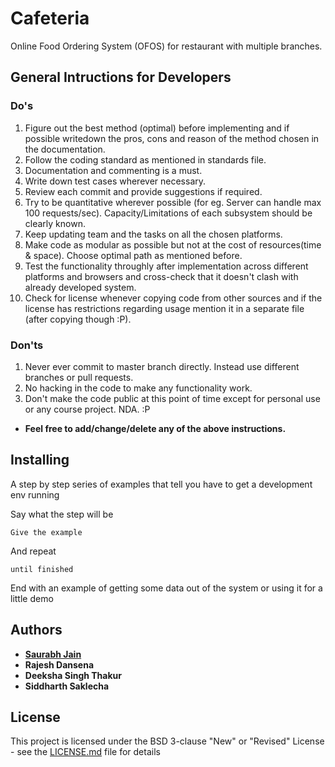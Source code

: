 # Cafeteria

Online Food Ordering System (OFOS) for restaurant with multiple branches.

## General Intructions for Developers

### Do's

1. Figure out the best method (optimal) before implementing and if possible writedown the pros, cons and reason of the method chosen in the documentation.
2. Follow the coding standard as mentioned in standards file.
3. Documentation and commenting is a must.
4. Write down test cases wherever necessary.
5. Review each commit and provide suggestions if required.
6. Try to be quantitative wherever possible (for eg. Server can handle max 100 requests/sec). Capacity/Limitations of each subsystem should be clearly known.
7. Keep updating team and the tasks on all the chosen platforms.
8. Make code as modular as possible but not at the cost of resources(time & space). Choose optimal path as mentioned before.
9. Test the functionality throughly after implementation across different platforms and browsers and cross-check that it doesn't clash with already developed system.
10. Check for license whenever copying code from other sources and if the license has restrictions regarding usage mention it in a separate file (after copying though :P).

### Don'ts

1. Never ever commit to master branch directly. Instead use different branches or pull requests.
2. No hacking in the code to make any functionality work.
3. Don't make the code public at this point of time except for personal use or any course project. NDA. :P

* **Feel free to add/change/delete any of the above instructions.**

## Installing

A step by step series of examples that tell you have to get a development env running

Say what the step will be

```
Give the example
```

And repeat

```
until finished
```

End with an example of getting some data out of the system or using it for a little demo

## Authors

* [**Saurabh Jain**](https://azuraka.github.io)
* **Rajesh Dansena**
* **Deeksha Singh Thakur**
* **Siddharth Saklecha**

## License

This project is licensed under the BSD 3-clause "New" or "Revised" License - see the [LICENSE.md](LICENSE.md) file for details
